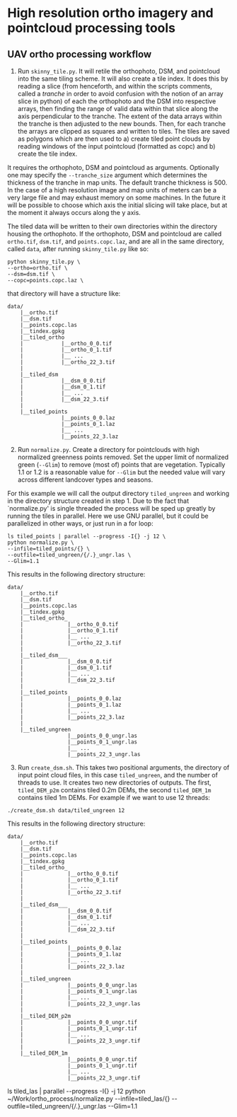 # High resolution ortho imagery and pointcloud processing tools #

## UAV ortho processing workflow ##
1. Run `skinny_tile.py`. It will retile the orthophoto, DSM, and pointcloud into the same tiling scheme.  It will also create a tile index. It does this by reading a slice (from henceforth, and within the scripts comments,  called a _tranche_ in order to avoid confusion with the notion of an array slice in python) of each the orthophoto and the DSM into respective arrays,  then finding the range of valid data within that slice along the axis perpendicular to the tranche.  The extent of the data arrays within the tranche is then adjusted to the new bounds.  Then, for each tranche the arrays are clipped as squares and written to tiles.  The tiles are saved as polygons which are then used to a) create tiled point clouds by reading windows of the input pointcloud (formatted as copc) and b) create the tile index.

It requires the orthophoto, DSM and pointcloud as arguments.  Optionally one may specify the `--tranche_size` argument which determines the thickness of the tranche in map units.  The default tranche thickness is 500. In the case of a high resolution image and map units of meters can be a very large file and may exhaust memory on some machines.  In the future it will be possible to choose which axis the initial slicing will take place, but at the moment it always occurs along the y axis.

The tiled data will be written to their own directories within the directory housing the orthophoto.  If the orthophoto, DSM and pointcloud are called `ortho.tif`, `dsm.tif`, and `points.copc.laz`, and are all in the same directory, called `data`,  after running `skinny_tile.py` like so:

```
python skinny_tile.py \
--ortho=ortho.tif \
--dsm=dsm.tif \
--copc=points.copc.laz \
```

that directory will have a structure like:

```
data/
    |__ortho.tif
    |__dsm.tif
    |__points.copc.las
    |__tindex.gpkg
    |__tiled_ortho
    |            |__ortho_0_0.tif
    |            |__ortho_0_1.tif
    |            |__ ...
    |            |__ortho_22_3.tif
    |
    |__tiled_dsm
    |            |__dsm_0_0.tif
    |            |__dsm_0_1.tif
    |            |__ ...
    |            |__dsm_22_3.tif
    |
    |__tiled_points
                 |__points_0_0.laz
                 |__points_0_1.laz
                 |__ ...
                 |__points_22_3.laz
```

2. Run `normalize.py`.  Create a directory for pointclouds with high normalized greenness points removed.  Set the upper limit of normalized green (`--Glim`) to remove (most of) points that are vegetation.  Typically 1.1 or 1.2 is a reasonable value for `--Glim` but the needed value will vary across different landcover types and seasons.

For this example we will call the output directory `tiled_ungreen` and working in the directory structure created in step 1. Due to the fact that `normalize.py' is single threaded the process will be sped up greatly by running the tiles in parallel. Here we use GNU parallel, but it could be parallelized in other ways, or just run in a for loop:

```
ls tiled_points | parallel --progress -I{} -j 12 \
python normalize.py \
--infile=tiled_points/{} \
--outfile=tiled_ungreen/{/.}_ungr.las \
--Glim=1.1
```

This results in the following directory structure:
```
data/
    |__ortho.tif
    |__dsm.tif
    |__points.copc.las
    |__tindex.gpkg
    |__tiled_ortho_
    |              |__ortho_0_0.tif
    |              |__ortho_0_1.tif
    |              |__ ...
    |              |__ortho_22_3.tif
    |
    |__tiled_dsm___
    |              |__dsm_0_0.tif
    |              |__dsm_0_1.tif
    |              |__ ...
    |              |__dsm_22_3.tif
    |
    |__tiled_points
    |              |__points_0_0.laz
    |              |__points_0_1.laz
    |              |__ ...
    |              |__points_22_3.laz
    |
    |__tiled_ungreen
                   |__points_0_0_ungr.las
                   |__points_0_1_ungr.las
                   |__ ...
                   |__points_22_3_ungr.las
```



3. Run `create_dsm.sh`.  This takes two positional arguments, the directory of input point cloud files, in this case `tiled_ungreen`, and the number of threads to use.  It creates two new directories of outputs.  The first, `tiled_DEM_p2m` contains tiled 0.2m DEMs, the second `tiled_DEM_1m` contains tiled 1m DEMs. For example if we want to use 12 threads:

```
./create_dsm.sh data/tiled_ungreen 12
```

This results in the following directory structure:
```
data/
    |__ortho.tif
    |__dsm.tif
    |__points.copc.las
    |__tindex.gpkg
    |__tiled_ortho_
    |              |__ortho_0_0.tif
    |              |__ortho_0_1.tif
    |              |__ ...
    |              |__ortho_22_3.tif
    |
    |__tiled_dsm___
    |              |__dsm_0_0.tif
    |              |__dsm_0_1.tif
    |              |__ ...
    |              |__dsm_22_3.tif
    |
    |__tiled_points
    |              |__points_0_0.laz
    |              |__points_0_1.laz
    |              |__ ...
    |              |__points_22_3.laz
    |
    |__tiled_ungreen
    |              |__points_0_0_ungr.las
    |              |__points_0_1_ungr.las
    |              |__ ...
    |              |__points_22_3_ungr.las
    |
    |__tiled_DEM_p2m
    |              |__points_0_0_ungr.tif
    |              |__points_0_1_ungr.tif
    |              |__ ...
    |              |__points_22_3_ungr.tif
    |
    |__tiled_DEM_1m
                   |__points_0_0_ungr.tif
                   |__points_0_1_ungr.tif
                   |__ ...
                   |__points_22_3_ungr.tif
```

ls tiled_las | parallel --progress -I{} -j 12 python ~/Work/ortho_process/normalize.py --infile=tiled_las/{} --outfile=tiled_ungreen/{/.}_ungr.las --Glim=1.1